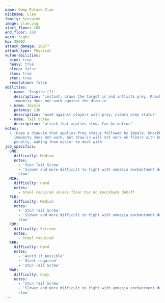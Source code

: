 ```yaml
---
name: Deep Palace Claw
nickname: Claw
family: Scorpion
image: claw.png
start_floor: 185
end_floor: 189
agro: Sight
hp: 28002
attack_damage: 2687?
attack_type: Physical
vulnerabilities:
  bind: true
  heavy: true
  sleep: false
  slow: true
  stun: true
  resolution: false
abilities:
  - name: 'Inspire (?)'
    description: 'instant; draws the target in and inflicts prey. Knockback
    immunity does not work against the draw-in'
  - name: Impale
    potency: 130
    description: 'used against players with prey; clears prey status'
  - name: Tail Screw
    description: 'attack that applies slow. Can be outrun'
notes:
  - 'Does a draw-in that applies Prey status followed by Impale. Knockback
    immunity does not work, but draw-in will not work on floors with knockback
    penalty, making them easier to deal with'
job_specifics:
  GNB:
    difficulty: Medium
    notes:
      - 'Stun Tail Screw'
      - 'Slower and more difficult to fight with amnesia enchantment due to the
      slow'
  MCH:
    difficulty: Hard
    notes:
      - Steel required unless floor has no knockback debuff
  PLD:
    difficulty: Medium
    notes:
      - 'Stun Tail Screw'
      - 'Slower and more difficult to fight with amnesia enchantment due to the
      slow'
  RDM:
    difficulty: Extreme
    notes:
      - Steel required
  RPR:
    difficulty: Hard
    notes:
      - 'Avoid if possible'
      - 'Steel required'
      - 'Stun Tail Screw'
  WAR:
    difficulty: Easy
    notes:
      - 'Stun Tail Screw'
      - 'Slower and more difficult to fight with amnesia enchantment due to the
      slow'
---
```

